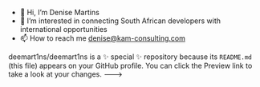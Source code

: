 - 👋 Hi, I’m Denise Martins
- 👀 I’m interested in connecting South African developers with international opportunities
- 📫 How to reach me denise@kam-consulting.com


deemart1ns/deemart1ns is a ✨ special ✨ repository because its `README.md` (this file) appears on your GitHub profile.
You can click the Preview link to take a look at your changes.
--->
